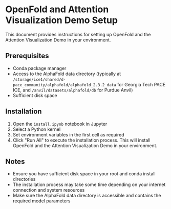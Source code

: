 # OpenFold and Attention Visualization Demo Setup

This document provides instructions for setting up OpenFold and the Attention Visualization Demo in your environment.

## Prerequisites

- Conda package manager 
- Access to the AlphaFold data directory (typically at `/storage/ice1/shared/d-pace_community/alphafold/alphafold_2.3.2_data` for Georgia Tech PACE ICE, and `/anvil/datasets/alphafold/db` for Purdue Anvil)
- Sufficient disk space

## Installation

1. Open the `install.ipynb` notebook in Jupyter
2. Select a Python kernel
3. Set environment variables in the first cell as required
4. Click "Run All" to execute the installation process. This will install OpenFold and the Attention Visualization Demo in your environment.

## Notes

- Ensure you have sufficient disk space in your root and conda install directories
- The installation process may take some time depending on your internet connection and system resources
- Make sure the AlphaFold data directory is accessible and contains the required model parameters

